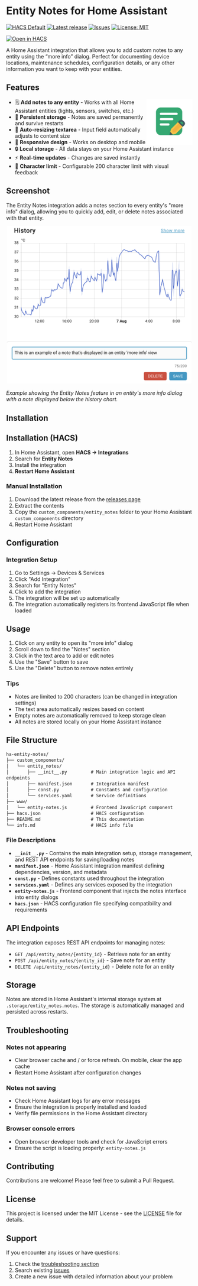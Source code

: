# Entity Notes for Home Assistant

[![HACS Default](https://img.shields.io/badge/HACS-Default-blue.svg)](https://github.com/hacs/default)
[![Latest release](https://img.shields.io/github/v/release/martindell/ha-entity-notes?display_name=tag&sort=semver)](https://github.com/martindell/ha-entity-notes/releases)
[![Issues](https://img.shields.io/github/issues/martindell/ha-entity-notes)](https://github.com/martindell/ha-entity-notes/issues)
[![License: MIT](https://img.shields.io/badge/License-MIT-green.svg)](LICENSE)

[![Open in HACS](https://my.home-assistant.io/badges/hacs_repository.svg)](https://my.home-assistant.io/redirect/hacs_repository/?owner=martindell&repository=ha-entity-notes&category=integration)

A Home Assistant integration that allows you to add custom notes to any entity using the
“more info” dialog. Perfect for documenting device locations, maintenance schedules,
configuration details, or any other information you want to keep with your entities.


## Features
<img
  src="icon.png"
  alt="Entity Notes in action"
  width="125"
  align="right"
/>
- 🗒️ **Add notes to any entity** - Works with all Home Assistant entities (lights, sensors, switches, etc.)
- 💾 **Persistent storage** - Notes are saved permanently and survive restarts
- 🎨 **Auto-resizing textarea** - Input field automatically adjusts to content size
- 📱 **Responsive design** - Works on desktop and mobile
- 🔒 **Local storage** - All data stays on your Home Assistant instance
- ⚡ **Real-time updates** - Changes are saved instantly
- 🎯 **Character limit** - Configurable 200 character limit with visual feedback

## Screenshot

The Entity Notes integration adds a notes section to every entity's "more info" dialog, allowing you to quickly add, edit, or delete notes associated with that entity.

<div align="center">
  <img src="screenshot.png" alt="Entity Notes in action" width="500">
</div>

*Example showing the Entity Notes feature in an entity's more info dialog with a note displayed below the history chart.*

## Installation

## Installation (HACS)
1. In Home Assistant, open **HACS → Integrations**  
2. Search for **Entity Notes**  
3. Install the integration  
4. **Restart Home Assistant**

### Manual Installation

1. Download the latest release from the [releases page](https://github.com/martindell/ha-entity-notes/releases)
2. Extract the contents
3. Copy the `custom_components/entity_notes` folder to your Home Assistant `custom_components` directory
4. Restart Home Assistant

## Configuration

### Integration Setup

1. Go to Settings → Devices & Services
2. Click "Add Integration"
3. Search for "Entity Notes"
4. Click to add the integration
5. The integration will be set up automatically
6. The integration automatically registers its frontend JavaScript file when loaded

## Usage

1. Click on any entity to open its "more info" dialog
2. Scroll down to find the "Notes" section
3. Click in the text area to add or edit notes
4. Use the "Save" button to save
5. Use the "Delete" button to remove notes entirely

### Tips

- Notes are limited to 200 characters (can be changed in integration settings)
- The text area automatically resizes based on content
- Empty notes are automatically removed to keep storage clean
- All notes are stored locally on your Home Assistant instance

## File Structure

```
ha-entity-notes/
├── custom_components/
│   └── entity_notes/
│       ├── __init__.py         # Main integration logic and API endpoints
│       ├── manifest.json       # Integration manifest
│       ├── const.py            # Constants and configuration
│       └── services.yaml       # Service definitions
├── www/
│   └── entity-notes.js         # Frontend JavaScript component
├── hacs.json                   # HACS configuration
├── README.md                   # This documentation
└── info.md                     # HACS info file
```

### File Descriptions

- **`__init__.py`** - Contains the main integration setup, storage management, and REST API endpoints for saving/loading notes
- **`manifest.json`** - Home Assistant integration manifest defining dependencies, version, and metadata
- **`const.py`** - Defines constants used throughout the integration
- **`services.yaml`** - Defines any services exposed by the integration
- **`entity-notes.js`** - Frontend component that injects the notes interface into entity dialogs
- **`hacs.json`** - HACS configuration file specifying compatibility and requirements

## API Endpoints

The integration exposes REST API endpoints for managing notes:

- `GET /api/entity_notes/{entity_id}` - Retrieve note for an entity
- `POST /api/entity_notes/{entity_id}` - Save note for an entity
- `DELETE /api/entity_notes/{entity_id}` - Delete note for an entity

## Storage

Notes are stored in Home Assistant's internal storage system at `.storage/entity_notes.notes`. The storage is automatically managed and persisted across restarts.

## Troubleshooting

### Notes not appearing
- Clear browser cache and / or force refresh.  On mobile, clear the app cache
- Restart Home Assistant after configuration changes

### Notes not saving
- Check Home Assistant logs for any error messages
- Ensure the integration is properly installed and loaded
- Verify file permissions in the Home Assistant directory

### Browser console errors
- Open browser developer tools and check for JavaScript errors
- Ensure the script is loading properly: `entity-notes.js`

## Contributing

Contributions are welcome! Please feel free to submit a Pull Request.

## License

This project is licensed under the MIT License - see the [LICENSE](LICENSE) file for details.

## Support

If you encounter any issues or have questions:

1. Check the [troubleshooting section](#troubleshooting)
2. Search existing [issues](https://github.com/martindell/ha-entity-notes/issues)
3. Create a new issue with detailed information about your problem
